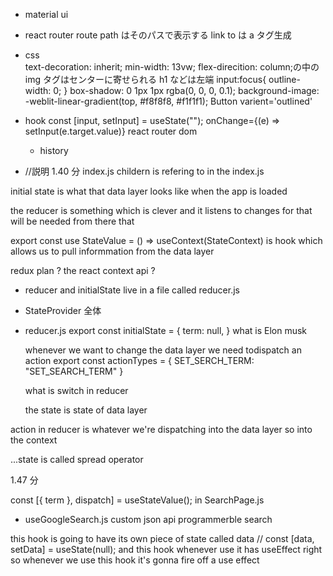 - material ui
- react router
  route path はそのパスで表示する
  link to は a タグ生成
- css  
   text-decoration: inherit;
  min-width: 13vw;
  flex-direcition: column;の中の img タグはセンターに寄せられる h1 などは左端
  input:focus{
  outline-width: 0;
  }
  box-shadow: 0 1px 1px rgba(0, 0, 0, 0.1);
  background-image: -weblit-linear-gradient(top, #f8f8f8, #f1f1f1);
  Button varient='outlined'

- hook
  const [input, setInput] = useState("");
  onChange={(e) => setInput(e.target.value)}
  react router dom

  - history

- <StateProvider initialState={initialState}  reducer={reducer} /> //説明 1.40 分 index.js
  childern is refering to <App /> in the index.js

initial state is what that data layer looks like when the app is loaded

the reducer is something which is clever and it listens to changes for that will be needed from there that

export const use StateValue = () => useContext(StateContext)
is hook which allows us to pull informmation from the data layer

redux plan ? the react context api ?

- reducer and initialState live in a file called reducer.js

- StateProvider 全体

- reducer.js
  export const initialState = {
  term: null,
  }
  what is Elon musk

  whenever we want to change the data layer
  we need todispatch an action
  export const actionTypes = {
  SET_SERCH_TERM: "SET_SEARCH_TERM"
  }

  what is switch in reducer

  the state is state of data layer

action in reducer is whatever we're dispatching into the data layer so into the context

...state is called spread operator

1.47 分

const [{ term }, dispatch] = useStateValue(); in SearchPage.js

- useGoogleSearch.js
  custom json api
  programmerble search

this hook is going to have its own piece of state called data
// const [data, setData] = useState(null);
and this hook whenever use it has useEffect right so whenever we use this hook it's gonna fire off a use effect
